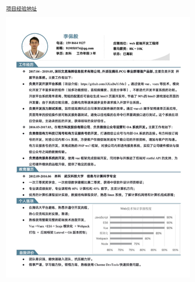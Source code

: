 [项目经验地址](https://github.com/MrQingchun/lpy/blob/master/README.md)

![jianli.png](./public/img/web-jianli-202011.jpg)
